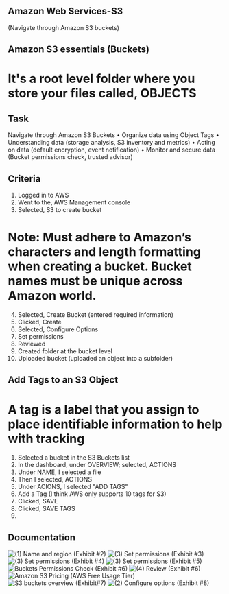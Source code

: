 ## Amazon Web Services-S3
(Navigate through Amazon S3 buckets)


## Amazon S3 essentials (Buckets)
# It's a root level folder where you store your files called, OBJECTS


## Task
Navigate through Amazon S3 Buckets
• Organize data using Object Tags
• Understanding data (storage analysis, S3 inventory and metrics)
• Acting on data (default encryption, event notification)
• Monitor and secure data (Bucket permissions check, trusted advisor)

## Criteria
1. Logged in to AWS 
2. Went to the, AWS Management console
3. Selected, S3 to create bucket

# Note: Must adhere to Amazon’s characters and length formatting when creating a bucket. Bucket names must be unique across Amazon world.

4. Selected, Create Bucket (entered required information)
5. Clicked, Create
6. Selected, Configure Options
7. Set permissions
8. Reviewed
9. Created folder at the bucket level
10. Uploaded bucket (uploaded an object into a subfolder)

## Add Tags to an S3 Object
# A tag is a label that you assign to place identifiable information to help with tracking

1. Selected a bucket in the S3 Buckets list
2. In the dashboard, under OVERVIEW; selected, ACTIONS
3. Under NAME, I selected a file 
4. Then I selected, ACTIONS
5. Under ACIONS, I selected "ADD TAGS"
6. Add a Tag (I think AWS only supports 10 tags for S3)
7. Clicked, SAVE
8. Clicked, SAVE TAGS
9. 

## Documentation


![(1) Name and region (Exhibit #2)](https://user-images.githubusercontent.com/28675258/66967101-cd5bbc00-f04d-11e9-936a-7de8d3ebd156.PNG)
![(3) Set permissions (Exhibit #3)](https://user-images.githubusercontent.com/28675258/66967103-cd5bbc00-f04d-11e9-8b0f-19edc0f4c5e6.PNG)
![(3) Set permissions (Exhibit #4)](https://user-images.githubusercontent.com/28675258/66967104-cd5bbc00-f04d-11e9-96a3-70c36448ea85.PNG)
![(3) Set permissions (Exhibit #5)](https://user-images.githubusercontent.com/28675258/66967106-cd5bbc00-f04d-11e9-854e-e0d2286eec90.PNG)
![Buckets Permissions Check (Exhibit #6)](https://user-images.githubusercontent.com/28675258/66967111-cdf45280-f04d-11e9-9434-252844a960d2.PNG)
![(4) Review (Exhibit #6)](https://user-images.githubusercontent.com/28675258/66967107-cdf45280-f04d-11e9-8066-a61707f04d20.PNG)
![Amazon S3 Pricing (AWS Free Usage Tier)](https://user-images.githubusercontent.com/28675258/66967108-cdf45280-f04d-11e9-91e0-5e88c19fc338.PNG)
![S3 buckets overview (Exhibit#7)](https://user-images.githubusercontent.com/28675258/66967112-cdf45280-f04d-11e9-8c32-ad45f33f9386.PNG)
![(2) Configure options (Exhibit #8)](https://user-images.githubusercontent.com/28675258/66967102-cd5bbc00-f04d-11e9-8555-743b3ff724b9.PNG)



